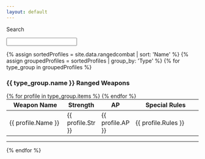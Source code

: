 ```yaml
---
layout: default
---
```


<label for="searchbox">Search</label>
<!--<input type="search" oninput="setTimeout(function(){liveSearch();},500);" id="searchbox" >-->
<input type="search" id="searchbox" >

{% assign sortedProfiles = site.data.rangedcombat | sort: 'Name' %}
{% assign groupedProfiles = sortedProfiles | group_by: 'Type' %}
{% for type_group in groupedProfiles %}
<div class="card">
    <h3>{{ type_group.name }} Ranged Weapons</h3>
    <table style="width:100%; margin: 0 auto;">
        <thead>
            <tr class="table_header">
                <th style="width:30%">Weapon Name</th>
                <!--<th>Range</th>-->
                <th style="width:10%">Strength</th>
                <th style="width:10%">AP</th>
                <th>Special Rules</th>
            </tr>
        </thead>
        <tbody>
        {% for profile in type_group.items %}
            <tr class="searchable">
                <td>{{ profile.Name }}</td>
            <!--<td class="table_stat">{{ profile.Range }}</td>-->
                <td class="table_stat">{{ profile.Str }}</td>
                <td class= "table_stat">{{ profile.AP }}</td>
                <td>{{ profile.Rules }}</td>
            </tr>
        {% endfor %}
        </tbody>
    </table>
    <hr>
</div>
{% endfor %}
